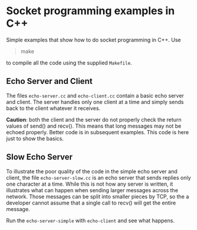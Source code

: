 # Socket programming examples in C++

Simple examples that show how to do socket programming in C++. Use

> make

to compile all the code using the supplied `Makefile`.

## Echo Server and Client

The files `echo-server.cc` and `echo-client.cc` contain a basic echo
server and client. The server handles only one client at a time and
simply sends back to the client whatever it receives.

**Caution**: both the client and the server do not properly check the
return values of send() and recv(). This means that long messages may
not be echoed properly. Better code is in subsequent examples. This code
is here just to show the basics.

## Slow Echo Server

To illustrate the poor quality of the code in the simple echo server
and client, the file `echo-server-slow.cc` is an echo server that
sends replies only one character at a time. While this is not how any
server is written, it illustrates what can happen when sending larger
messages across the network. Those messages can be split into smaller
pieces by TCP, so the a developer cannot assume that a single call to
recv() will get the entire message.

Run the `echo-server-simple` with `echo-client` and see what happens.


